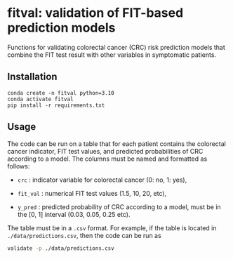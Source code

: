 # fitval: validation of FIT-based prediction models

Functions for validating colorectal cancer (CRC) risk prediction models that combine the FIT test result with other variables in symptomatic patients. 


## Installation 

```
conda create -n fitval python=3.10
conda activate fitval
pip install -r requirements.txt
```

## Usage

The code can be run on a table that for each patient contains the colorectal cancer indicator, FIT test values, and predicted probabilities of CRC according to a model. The columns must be named and formatted as follows:

* `crc` : indicator variable for colorectal cancer (0: no, 1: yes), 

* `fit_val` : numerical FIT test values (1.5, 10, 20, etc), 

* `y_pred` : predicted probability of CRC according to a model, must be in the [0, 1] interval (0.03, 0.05, 0.25 etc).


The table must be in a `.csv` format. For example, if the table is located in `./data/predictions.csv`, then the code can be run as
```sh
validate -p ./data/predictions.csv
```
